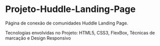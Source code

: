 # Projeto-Huddle-Landing-Page
Página de conexão de comunidades Huddle Landing Page.

Tecnologias envolvidas no Projeto: HTML5, CSS3, FlexBox, Técnicas de marcação e Design
Responsivo
